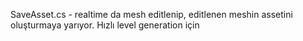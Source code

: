 SaveAsset.cs - realtime da mesh editlenip, editlenen meshin assetini oluşturmaya yarıyor. Hızlı level generation için
